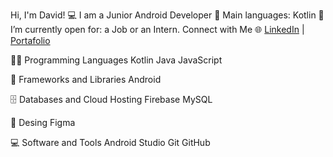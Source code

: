 Hi, I'm David! 
  💻 I am a Junior Android Developer
  🌟 Main languages: Kotlin
  🤔 I’m currently open for: a Job or an Intern.
Connect with Me 🌐
[LinkedIn](https://www.linkedin.com/in/david-lozano-sánchez/) | [Portafolio](https://tusitio.com)

👨‍💻 Programming Languages
Kotlin Java JavaScript

🧰 Frameworks and Libraries
Android

🗄️ Databases and Cloud Hosting
Firebase MySQL

🎨 Desing
Figma

💻 Software and Tools
Android Studio Git GitHub
